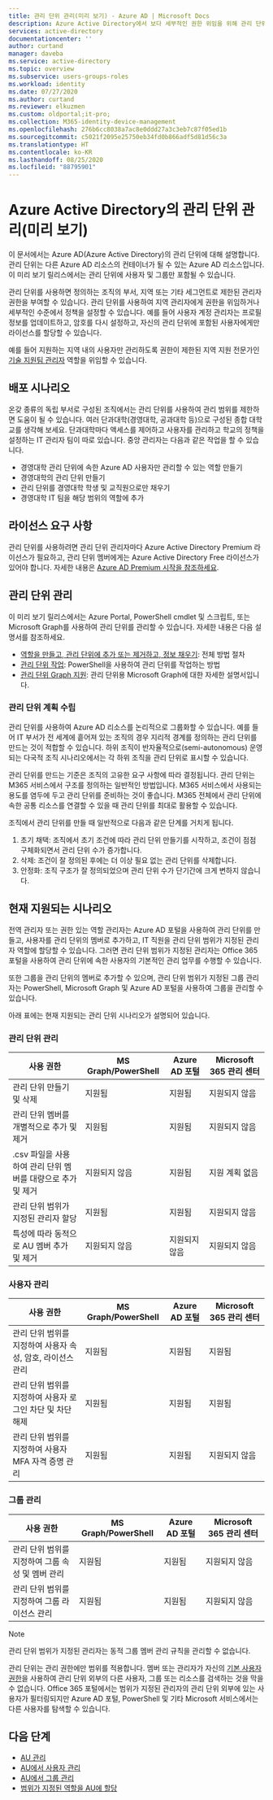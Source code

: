 ```yaml
---
title: 관리 단위 관리(미리 보기) - Azure AD | Microsoft Docs
description: Azure Active Directory에서 보다 세부적인 권한 위임을 위해 관리 단위 사용
services: active-directory
documentationcenter: ''
author: curtand
manager: daveba
ms.service: active-directory
ms.topic: overview
ms.subservice: users-groups-roles
ms.workload: identity
ms.date: 07/27/2020
ms.author: curtand
ms.reviewer: elkuzmen
ms.custom: oldportal;it-pro;
ms.collection: M365-identity-device-management
ms.openlocfilehash: 276b6cc8038a7ac8e0ddd27a3c3eb7c87f05ed1b
ms.sourcegitcommit: c5021f2095e25750eb34fd0b866adf5d81d56c3a
ms.translationtype: HT
ms.contentlocale: ko-KR
ms.lasthandoff: 08/25/2020
ms.locfileid: "88795901"
---
```

# <a name="administrative-units-management-in-azure-active-directory-preview"></a>Azure Active Directory의 관리 단위 관리(미리 보기)

이 문서에서는 Azure AD(Azure Active Directory)의 관리 단위에 대해 설명합니다. 관리 단위는 다른 Azure AD 리소스의 컨테이너가 될 수 있는 Azure AD 리소스입니다. 이 미리 보기 릴리스에서는 관리 단위에 사용자 및 그룹만 포함될 수 있습니다.

관리 단위를 사용하면 정의하는 조직의 부서, 지역 또는 기타 세그먼트로 제한된 관리자 권한을 부여할 수 있습니다. 관리 단위를 사용하여 지역 관리자에게 권한을 위임하거나 세부적인 수준에서 정책을 설정할 수 있습니다. 예를 들어 사용자 계정 관리자는 프로필 정보를 업데이트하고, 암호를 다시 설정하고, 자신의 관리 단위에 포함된 사용자에게만 라이선스를 할당할 수 있습니다.

 예를 들어 지원하는 지역 내의 사용자만 관리하도록 권한이 제한된 지역 지원 전문가인 [기술 지원팀 관리자](directory-assign-admin-roles.md#helpdesk-administrator) 역할을 위임할 수 있습니다.

## <a name="deployment-scenario"></a>배포 시나리오

온갖 종류의 독립 부서로 구성된 조직에서는 관리 단위를 사용하여 관리 범위를 제한하면 도움이 될 수 있습니다. 여러 단과대학(경영대학, 공과대학 등)으로 구성된 종합 대학교를 생각해 보세요. 단과대학마다 액세스를 제어하고 사용자를 관리하고 학교의 정책을 설정하는 IT 관리자 팀이 따로 있습니다. 중앙 관리자는 다음과 같은 작업을 할 수 있습니다.

- 경영대학 관리 단위에 속한 Azure AD 사용자만 관리할 수 있는 역할 만들기
- 경영대학의 관리 단위 만들기
- 관리 단위를 경영대학 학생 및 교직원으로만 채우기
- 경영대학 IT 팀을 해당 범위의 역할에 추가

## <a name="license-requirements"></a>라이선스 요구 사항

관리 단위를 사용하려면 관리 단위 관리자마다 Azure Active Directory Premium 라이선스가 필요하고, 관리 단위 멤버에게는 Azure Active Directory Free 라이선스가 있어야 합니다. 자세한 내용은 [Azure AD Premium 시작을 참조하세요](../fundamentals/active-directory-get-started-premium.md).

## <a name="manage-administrative-units"></a>관리 단위 관리

이 미리 보기 릴리스에서는 Azure Portal, PowerShell cmdlet 및 스크립트, 또는 Microsoft Graph를 사용하여 관리 단위를 관리할 수 있습니다. 자세한 내용은 다음 설명서를 참조하세요.

- [역할을 만들고, 관리 단위에 추가 또는 제거하고, 정보 채우기](roles-admin-units-manage.md): 전체 방법 절차
- [관리 단위 작업](/powershell/azure/active-directory/working-with-administrative-units?view=azureadps-2.0): PowerShell을 사용하여 관리 단위를 작업하는 방법
- [관리 단위 Graph 지원](/graph/api/resources/administrativeunit?view=graph-rest-beta): 관리 단위용 Microsoft Graph에 대한 자세한 설명서입니다.

### <a name="planning-your-administrative-units"></a>관리 단위 계획 수립

관리 단위를 사용하여 Azure AD 리소스를 논리적으로 그룹화할 수 있습니다. 예를 들어 IT 부서가 전 세계에 흩어져 있는 조직의 경우 지리적 경계를 정의하는 관리 단위를 만드는 것이 적합할 수 있습니다. 하위 조직이 반자율적으로(semi-autonomous) 운영되는 다국적 조직 시나리오에서는 각 하위 조직을 관리 단위로 표시할 수 있습니다.

관리 단위를 만드는 기준은 조직의 고유한 요구 사항에 따라 결정됩니다. 관리 단위는 M365 서비스에서 구조를 정의하는 일반적인 방법입니다. M365 서비스에서 사용되는 용도를 염두에 두고 관리 단위를 준비하는 것이 좋습니다. M365 전체에서 관리 단위에 속한 공통 리소스를 연결할 수 있을 때 관리 단위를 최대로 활용할 수 있습니다.

조직에서 관리 단위를 만들 때 일반적으로 다음과 같은 단계를 거치게 됩니다.

1. 초기 채택: 조직에서 초기 조건에 따라 관리 단위 만들기를 시작하고, 조건이 점점 구체화되면서 관리 단위 수가 증가합니다.
1. 삭제: 조건이 잘 정의된 후에는 더 이상 필요 없는 관리 단위를 삭제합니다.
1. 안정화: 조직 구조가 잘 정의되었으며 관리 단위 수가 단기간에 크게 변하지 않습니다.

## <a name="currently-supported-scenarios"></a>현재 지원되는 시나리오

전역 관리자 또는 권한 있는 역할 관리자는 Azure AD 포털을 사용하여 관리 단위를 만들고, 사용자를 관리 단위의 멤버로 추가하고, IT 직원을 관리 단위 범위가 지정된 관리자 역할에 할당할 수 있습니다. 그러면 관리 단위 범위가 지정된 관리자는 Office 365 포털을 사용하여 관리 단위에 속한 사용자의 기본적인 관리 업무를 수행할 수 있습니다.

또한 그룹을 관리 단위의 멤버로 추가할 수 있으며, 관리 단위 범위가 지정된 그룹 관리자는 PowerShell, Microsoft Graph 및 Azure AD 포털을 사용하여 그룹을 관리할 수 있습니다.

아래 표에는 현재 지원되는 관리 단위 시나리오가 설명되어 있습니다.

### <a name="administrative-unit-management"></a>관리 단위 관리

사용 권한 |   MS Graph/PowerShell   | Azure AD 포털 | Microsoft 365 관리 센터
----------- | ----------------------- | --------------- | -----------------
관리 단위 만들기 및 삭제   |    지원됨    |   지원됨   |    지원되지 않음
관리 단위 멤버를 개별적으로 추가 및 제거    |   지원됨    |   지원됨   |    지원되지 않음
.csv 파일을 사용하여 관리 단위 멤버를 대량으로 추가 및 제거   |    지원되지 않음     |  지원됨   |    지원 계획 없음
관리 단위 범위가 지정된 관리자 할당  |     지원됨    |   지원됨    |   지원되지 않음
특성에 따라 동적으로 AU 멤버 추가 및 제거 | 지원되지 않음 | 지원되지 않음 | 지원되지 않음

### <a name="user-management"></a>사용자 관리

사용 권한 |   MS Graph/PowerShell   | Azure AD 포털 | Microsoft 365 관리 센터
----------- | ----------------------- | --------------- | -----------------
관리 단위 범위를 지정하여 사용자 속성, 암호, 라이선스 관리   |    지원됨     |  지원됨   |   지원됨
관리 단위 범위를 지정하여 사용자 로그인 차단 및 차단 해제    |   지원됨   |    지원됨   |    지원됨
관리 단위 범위를 지정하여 사용자 MFA 자격 증명 관리   |    지원됨   |   지원됨   |   지원되지 않음

### <a name="group-management"></a>그룹 관리

사용 권한 |   MS Graph/PowerShell   | Azure AD 포털 | Microsoft 365 관리 센터
----------- | ----------------------- | --------------- | -----------------
관리 단위 범위를 지정하여 그룹 속성 및 멤버 관리     |  지원됨   |    지원됨    |  지원되지 않음
관리 단위 범위를 지정하여 그룹 라이선스 관리   |    지원됨  |    지원됨   |   지원되지 않음

> [!NOTE]
>
> 관리 단위 범위가 지정된 관리자는 동적 그룹 멤버 관리 규칙을 관리할 수 없습니다.

관리 단위는 관리 권한에만 범위를 적용합니다. 멤버 또는 관리자가 자신의 [기본 사용자 권한](../fundamentals/users-default-permissions.md)을 사용하여 관리 단위 외부의 다른 사용자, 그룹 또는 리소스를 검색하는 것을 막을 수 없습니다. Office 365 포털에서는 범위가 지정된 관리자의 관리 단위 외부에 있는 사용자가 필터링되지만 Azure AD 포털, PowerShell 및 기타 Microsoft 서비스에서는 다른 사용자를 탐색할 수 있습니다.

## <a name="next-steps"></a>다음 단계

- [AU 관리](roles-admin-units-manage.md)
- [AU에서 사용자 관리](roles-admin-units-add-manage-users.md)
- [AU에서 그룹 관리](roles-admin-units-add-manage-groups.md)
- [범위가 지정된 역할을 AU에 할당](roles-admin-units-assign-roles.md)